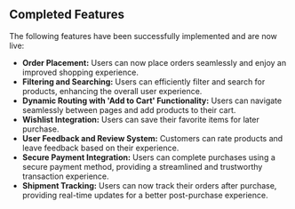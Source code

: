 ## Completed Features
The following features have been successfully implemented and are now live:

- **Order Placement:** Users can now place orders seamlessly and enjoy an improved shopping experience.
- **Filtering and Searching:** Users can efficiently filter and search for products, enhancing the overall user experience.
- **Dynamic Routing with 'Add to Cart' Functionality:** Users can navigate seamlessly between pages and add products to their cart.
- **Wishlist Integration:** Users can save their favorite items for later purchase.
- **User Feedback and Review System:** Customers can rate products and leave feedback based on their experience.
- **Secure Payment Integration:** Users can complete purchases using a secure payment method, providing a streamlined and trustworthy transaction experience.
- **Shipment Tracking:** Users can now track their orders after purchase, providing real-time updates for a better post-purchase experience.



